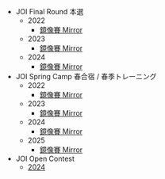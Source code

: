 -   JOI Final Round 本選
    -   2022
        -   [鏡像賽 Mirror](https://sorahisa-rank.github.io/oi-joi/final/2022/ranking/)
    -   2023
        -   [鏡像賽 Mirror](https://sorahisa-rank.github.io/oi-joi/final/2023/ranking/)
    -   2024
        -   [鏡像賽 Mirror](https://sorahisa-rank.github.io/oi-joi/final/2024/ranking/)
-   JOI Spring Camp 春合宿 / 春季トレーニング
    -   2022
        -   [鏡像賽 Mirror](https://sorahisa-rank.github.io/oi-joi/spring-camp/2022/ranking/)
    -   2023
        -   [鏡像賽 Mirror](https://sorahisa-rank.github.io/oi-joi/spring-camp/2023/ranking/)
    -   2024
        -   [鏡像賽 Mirror](https://sorahisa-rank.github.io/oi-joi/spring-camp/2024/ranking/)
    -   2025
        -   [鏡像賽 Mirror](https://sorahisa-rank.github.io/oi-joi/spring-camp/2025/ranking/)
-   JOI Open Contest
    -   [2024](https://sorahisa-rank.github.io/oi-joi/open/2024/ranking/)